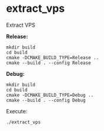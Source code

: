 # extract_vps

Extract VPS

**Release:**

```
mkdir build
cd build
cmake -DCMAKE_BUILD_TYPE=Release ..
cmake --build . --config Release
```

**Debug:**

```
mkdir build
cd build
cmake -DCMAKE_BUILD_TYPE=Debug ..
cmake --build . --config Debug
```

Execute:

```
./extract_vps
```